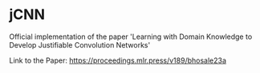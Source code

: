 # jCNN
Official implementation of the paper 'Learning with Domain Knowledge to Develop Justifiable Convolution Networks'

Link to the Paper: https://proceedings.mlr.press/v189/bhosale23a
